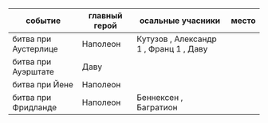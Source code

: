 


| событие              | главный герой | осальные учасники                      | место |
|----------------------|---------------|----------------------------------------|-------|
| битва при Аустерлице | Наполеон      | Кутузов , Александр 1 , Франц 1 , Даву |  |
| битва при Ауэрштате  | Даву          |  |  |
| битва при Йене       | Наполеон      |  |  |
| битва при Фридланде  | Наполеон      | Беннексен , Багратион                  |  |















